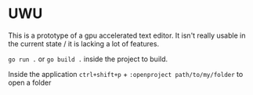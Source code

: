# UWU
This is a prototype of a gpu accelerated text editor. It isn't really usable in the current state / it is lacking a lot of features.

`go run .` or `go build .` inside the project to build.

Inside the application `ctrl+shift+p` + `:openproject path/to/my/folder` to open a folder

